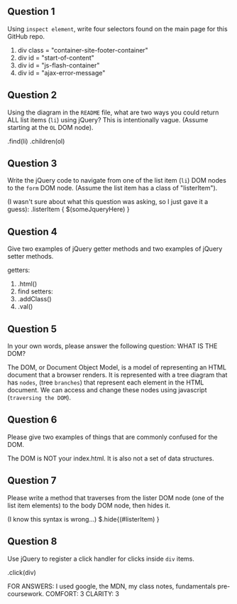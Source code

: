 ## Question 1

Using `inspect element`, write four selectors found on the main page for this
GitHub repo.

<!-- your answer starts here -->
1. div class = "container-site-footer-container"
2. div id = "start-of-content"
3. div id = "js-flash-container"
4. div id = "ajax-error-message"
<!-- your answer ends here -->

## Question 2

Using the diagram in the `README` file, what are two ways you could return ALL
list items (`li`) using jQuery? This is intentionally vague. (Assume starting
at the `OL` DOM node).

<!-- your answer starts here -->
.find(li)
.children(ol)
<!-- your answer ends here -->

## Question 3

Write the jQuery code to navigate from one of the list item (`li`) DOM nodes to
the `form` DOM node. (Assume the list item has a class of "listerItem").

<!-- your answer starts here -->
(I wasn't sure about what this question was asking, so I just gave it a guess):
.listerItem {
$(someJqueryHere)
}
<!-- your answer ends here -->

## Question 4

Give two examples of jQuery getter methods and two examples of jQuery setter
methods.

<!-- your answer starts here -->
getters:
1. .html()
2. find
setters:
1. .addClass()
2. .val()
<!-- your answer ends here -->

## Question 5

In your own words, please answer the following question: WHAT IS THE DOM?

<!-- your answer starts here -->
The DOM, or Document Object Model, is a model of representing an HTML document
that a browser renders. It is represented with a tree diagram that has `nodes`,
(tree  `branches`) that represent each element in the HTML document. We can
access and change these nodes using javascript (`traversing the DOM`).
<!-- your answer ends here -->

## Question 6

Please give two examples of things that are commonly confused for the DOM.

<!-- your answer starts here -->
The DOM is NOT your index.html. It is also not a set of data structures.
<!-- your answer ends here -->

## Question 7

Please write a method that traverses from the lister DOM node (one of the list
item elements) to the body DOM node, then hides it.

<!-- your answer starts here -->
(I know this syntax is wrong...)
$.hide{(#listerItem)
}
<!-- your answer ends here -->

## Question 8

Use jQuery to register a click handler for clicks inside `div` items.

<!-- your answer starts here -->
.click(div)
<!-- your answer ends here -->

FOR ANSWERS: I used google, the MDN, my class notes, fundamentals pre-coursework.
COMFORT: 3
CLARITY: 3
